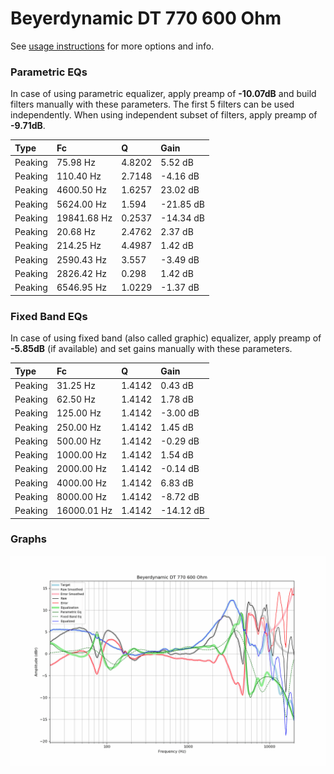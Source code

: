 # Beyerdynamic DT 770 600 Ohm
See [usage instructions](https://github.com/jaakkopasanen/AutoEq#usage) for more options and info.

### Parametric EQs
In case of using parametric equalizer, apply preamp of **-10.07dB** and build filters manually
with these parameters. The first 5 filters can be used independently.
When using independent subset of filters, apply preamp of **-9.71dB**.

| Type    | Fc          |      Q | Gain      |
|:--------|:------------|:-------|:----------|
| Peaking | 75.98 Hz    | 4.8202 | 5.52 dB   |
| Peaking | 110.40 Hz   | 2.7148 | -4.16 dB  |
| Peaking | 4600.50 Hz  | 1.6257 | 23.02 dB  |
| Peaking | 5624.00 Hz  | 1.594  | -21.85 dB |
| Peaking | 19841.68 Hz | 0.2537 | -14.34 dB |
| Peaking | 20.68 Hz    | 2.4762 | 2.37 dB   |
| Peaking | 214.25 Hz   | 4.4987 | 1.42 dB   |
| Peaking | 2590.43 Hz  | 3.557  | -3.49 dB  |
| Peaking | 2826.42 Hz  | 0.298  | 1.42 dB   |
| Peaking | 6546.95 Hz  | 1.0229 | -1.37 dB  |

### Fixed Band EQs
In case of using fixed band (also called graphic) equalizer, apply preamp of **-5.85dB**
(if available) and set gains manually with these parameters.

| Type    | Fc          |      Q | Gain      |
|:--------|:------------|:-------|:----------|
| Peaking | 31.25 Hz    | 1.4142 | 0.43 dB   |
| Peaking | 62.50 Hz    | 1.4142 | 1.78 dB   |
| Peaking | 125.00 Hz   | 1.4142 | -3.00 dB  |
| Peaking | 250.00 Hz   | 1.4142 | 1.45 dB   |
| Peaking | 500.00 Hz   | 1.4142 | -0.29 dB  |
| Peaking | 1000.00 Hz  | 1.4142 | 1.54 dB   |
| Peaking | 2000.00 Hz  | 1.4142 | -0.14 dB  |
| Peaking | 4000.00 Hz  | 1.4142 | 6.83 dB   |
| Peaking | 8000.00 Hz  | 1.4142 | -8.72 dB  |
| Peaking | 16000.01 Hz | 1.4142 | -14.12 dB |

### Graphs
![](./Beyerdynamic%20DT%20770%20600%20Ohm.png)